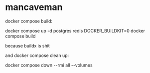 # mancaveman

docker compose build:

docker compose up -d postgres redis
DOCKER_BUILDKIT=0 docker compose build

because buildx is shit

and docker compose clean up:

docker compose down --rmi all --volumes
